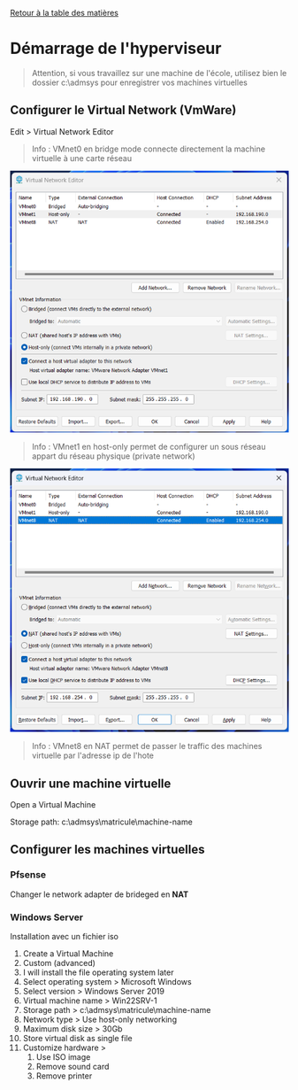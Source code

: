 [Retour à la table des matières](../README.md)

# Démarrage de l'hyperviseur

> Attention, si vous travaillez sur une machine de l'école, utilisez bien le dossier c:\admsys pour enregistrer vos machines virtuelles

## Configurer le Virtual Network (VmWare)

Edit > Virtual Network Editor

> Info : VMnet0 en bridge mode connecte directement la machine virtuelle à une carte réseau

![VMnet1](images/vmware1.png)

> Info : VMnet1 en host-only permet de configurer un sous réseau appart du réseau physique (private network)

![VMnet8](images/vmware2.png)

> Info : VMnet8 en NAT permet de passer le traffic des machines virtuelle par l'adresse ip de l'hote

## Ouvrir une machine virtuelle

Open a Virtual Machine

Storage path: c:\admsys\matricule\machine-name

## Configurer les machines virtuelles

### Pfsense

Changer le network adapter de brideged en **NAT**

### Windows Server

Installation avec un fichier iso

1. Create a Virtual Machine
2. Custom (advanced)
3. I will install the file operating system later
4. Select operating system > Microsoft Windows
5. Select version > Windows Server 2019
6. Virtual machine name > Win22SRV-1
7. Storage path > c:\admsys\matricule\machine-name
8. Network type > Use host-only networking
9. Maximum disk size > 30Gb
10. Store virtual disk as single file
11. Customize hardware >
    1.  Use ISO image
    2.  Remove sound card
    3.  Remove printer
